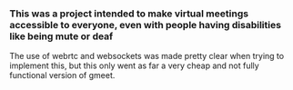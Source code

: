 ### This was a project intended to make virtual meetings accessible to everyone, even with people having disabilities like being mute or deaf
The use of webrtc and websockets was made pretty clear when trying to implement this, but this only went as far a very cheap and not fully functional version of gmeet.
